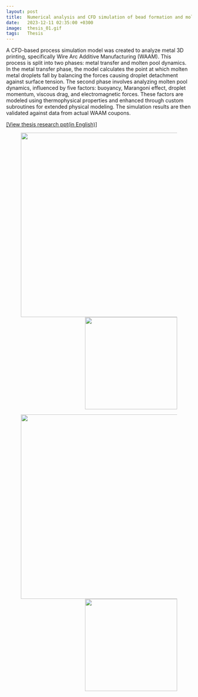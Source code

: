 ```yaml
---
layout: post
title:  Numerical analysis and CFD simulation of bead formation and molten pool dynamics in wire arc additive manufacturing(WAAM) method
date:   2023-12-11 02:35:00 +0300
image:  thesis_01.gif
tags:   Thesis
---
```

A CFD-based process simulation model was created to analyze metal 3D printing, specifically Wire Arc Additive Manufacturing (WAAM). This process is split into two phases: metal transfer and molten pool dynamics. In the metal transfer phase, the model calculates the point at which molten metal droplets fall by balancing the forces causing droplet detachment against surface tension. The second phase involves analyzing molten pool dynamics, influenced by five factors: buoyancy, Marangoni effect, droplet momentum, viscous drag, and electromagnetic forces. These factors are modeled using thermophysical properties and enhanced through custom subroutines for extended physical modeling. The simulation results are then validated against data from actual WAAM coupons.

[[View thesis research ppt(in English)]][ppt]

<figure>
<img src="/blog/images/thesis_01.gif" alt="" data-action="zoom" style="float: left; width: 500px;" class="">
<img src="/blog/images/thesis_02.jpg" alt="" data-action="zoom" style="float: right; width: 250px;" class="">
</figure>

<div style="clear: both;"></div>

<figure>
<img src="/blog/images/thesis_03.gif" alt="" data-action="zoom" style="float: left; width: 500px;" class="">
<img src="/blog/images/thesis_04.jpg" alt="" data-action="zoom" style="float: right; width: 250px;" class="">
</figure>

<div style="clear: both;"></div>

[ppt]: https://docs.google.com/presentation/d/1feQnW0U_noCIkYfmAEp7aUDojvMO3RGX/edit?usp=sharing&ouid=101121945046689004751&rtpof=true&sd=true